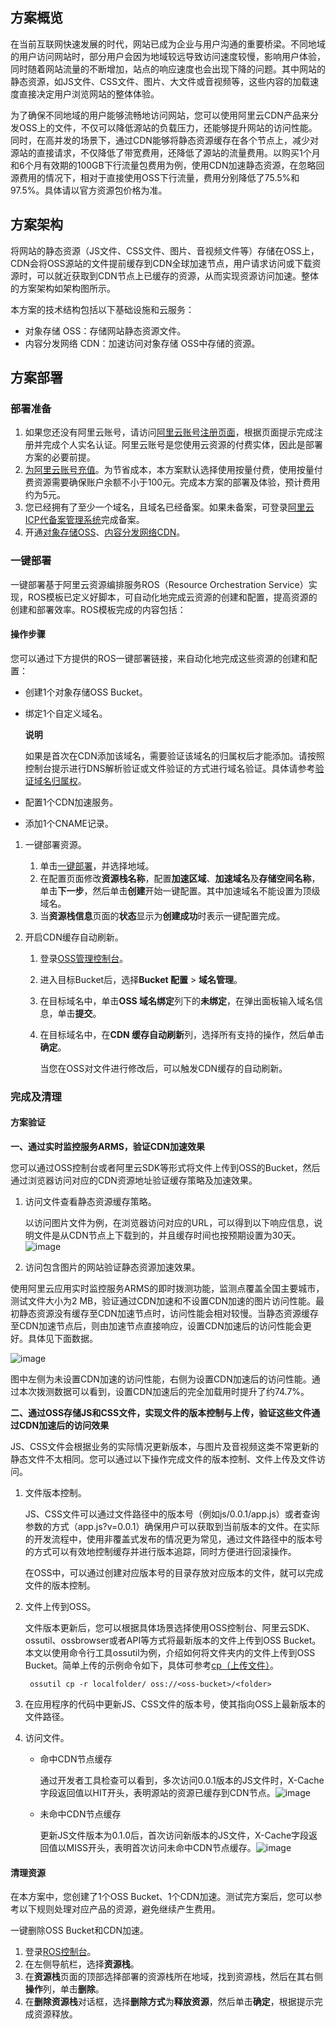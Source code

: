 ## 方案概览

在当前互联网快速发展的时代，网站已成为企业与用户沟通的重要桥梁。不同地域的用户访问网站时，部分用户会因为地域较远导致访问速度较慢，影响用户体验，同时随着网站流量的不断增加，站点的响应速度也会出现下降的问题。其中网站的静态资源，如JS文件、CSS文件、图片、大文件或音视频等，这些内容的加载速度直接决定用户浏览网站的整体体验。

为了确保不同地域的用户能够流畅地访问网站，您可以使用阿里云CDN产品来分发OSS上的文件，不仅可以降低源站的负载压力，还能够提升网站的访问性能。同时，在高并发的场景下，通过CDN能够将静态资源缓存在各个节点上，减少对源站的直接请求，不仅降低了带宽费用，还降低了源站的流量费用。以购买1个月和6个月有效期的100GB下行流量包费用为例，使用CDN加速静态资源，在忽略回源费用的情况下，相对于直接使用OSS下行流量，费用分别降低了75.5%和97.5%。具体请以官方资源包价格为准。

## 方案架构

将网站的静态资源（JS文件、CSS文件、图片、音视频文件等）存储在OSS上，CDN会将OSS源站的文件提前缓存到CDN全球加速节点，用户请求访问或下载资源时，可以就近获取到CDN节点上已缓存的资源，从而实现资源访问加速。整体的方案架构如架构图所示。


本方案的技术结构包括以下基础设施和云服务：

* 对象存储 OSS：存储网站静态资源文件。
* 内容分发网络 CDN：加速访问对象存储 OSS中存储的资源。

## 方案部署
### 部署准备


1. 如果您还没有阿里云账号，请访问[阿里云账号注册页面](https://account.aliyun.com/register/qr_register.htm)，根据页面提示完成注册并完成个人实名认证。阿里云账号是您使用云资源的付费实体，因此是部署方案的必要前提。
2. [为阿里云账号充值](https://help.aliyun.com/document_detail/324650.html)。为节省成本，本方案默认选择使用按量付费，使用按量付费资源需要确保账户余额不小于100元。完成本方案的部署及体验，预计费用约为5元。
3. 您已经拥有了至少一个域名，且域名已经备案。如果未备案，可登录[阿里云ICP代备案管理系统](https://beian.aliyun.com/pcContainer/myorder)完成备案。
4. 开通[对象存储OSS](https://common-buy.aliyun.com/?spm=5176.7933691.J_5253785160.2.41252c47B1n6So&commodityCode=oss_rc_dp_cn)、[内容分发网络CDN](https://common-buy.aliyun.com/?spm=5176.7933777.J_3537169050.3.c285496eAAPwa9&commodityCode=cdn#/open)。
### 一键部署


一键部署基于阿里云资源编排服务ROS（Resource Orchestration Service）实现，ROS模板已定义好脚本，可自动化地完成云资源的创建和配置，提高资源的创建和部署效率。ROS模板完成的内容包括：

#### 操作步骤

您可以通过下方提供的ROS一键部署链接，来自动化地完成这些资源的创建和配置：

* 创建1个对象存储OSS Bucket。
* 绑定1个自定义域名。
  
  **说明** 
  
  如果是首次在CDN添加该域名，需要验证该域名的归属权后才能添加。请按照控制台提示进行DNS解析验证或文件验证的方式进行域名验证。具体请参考[验证域名归属权](https://help.aliyun.com/zh/cdn/verify-domain-name-ownership)。
* 配置1个CDN加速服务。
* 添加1个CNAME记录。

1. 一键部署资源。
   
   1. 单击[一键部署](https://ros.console.aliyun.com/region/stacks/create?templateUrl=https://ros-public-templates.oss-cn-hangzhou.aliyuncs.com/service_template/technical-solution/accelerate-static-website.yml&hideStepRow=true&hideStackConfig=true&pageTitle=网站静态资源访问加速&disableRollback=false&isSimplified=true&disa=true&productNavBar=disabled)，并选择地域。
   2. 在配置页面修改**资源栈名称**，配置**加速区域**、**加速域名**及**存储空间名称**，单击**下一步**，然后单击**创建**开始一键配置。其中加速域名不能设置为顶级域名。
   3. 当**资源栈信息**页面的**状态**显示为**创建成功**时表示一键配置完成。
2. 开启CDN缓存自动刷新。
   
   1. 登录[OSS管理控制台](https://oss.console.aliyun.com/)。
   2. 进入目标Bucket后，选择**Bucket 配置** > **域名管理**。
   3. 在目标域名中，单击**OSS 域名绑定**列下的**未绑定**，在弹出面板输入域名信息，单击**提交**。
   4. 在目标域名中，在**CDN 缓存自动刷新**列，选择所有支持的操作，然后单击**确定**。
      
      当您在OSS对文件进行修改后，可以触发CDN缓存的自动刷新。
### 完成及清理


#### 方案验证

**一、通过实时监控服务ARMS，验证CDN加速效果**

您可以通过OSS控制台或者阿里云SDK等形式将文件上传到OSS的Bucket，然后通过浏览器访问对应的CDN资源地址验证缓存策略及加速效果。

1. 访问文件查看静态资源缓存策略。
   
   以访问图片文件为例，在浏览器访问对应的URL，可以得到以下响应信息，说明文件是从CDN节点上下载到的，并且缓存时间也按预期设置为30天。
![image](https://help-static-aliyun-doc.aliyuncs.com/assets/img/zh-CN/8144212171/p788816.png)
2. 访问包含图片的网站验证静态资源加速效果。

使用阿里云应用实时监控服务ARMS的即时拨测功能，监测点覆盖全国主要城市，测试文件大小为2 MB，验证通过CDN加速和不设置CDN加速的图片访问性能。最初静态资源没有缓存至CDN加速节点时，访问性能会相对较慢。当静态资源缓存至CDN加速节点后，则由加速节点直接响应，设置CDN加速后的访问性能会更好。具体见下面数据。

![image](https://help-static-aliyun-doc.aliyuncs.com/assets/img/zh-CN/4507561371/p873197.png)

图中左侧为未设置CDN加速的访问性能，右侧为设置CDN加速后的访问性能。通过本次拨测数据可以看到，设置CDN加速后的完全加载用时提升了约74.7%。

**二、通过OSS存储JS和CSS文件，实现文件的版本控制与上传，验证这些文件通过CDN加速后的访问效果**

JS、CSS文件会根据业务的实际情况更新版本，与图片及音视频这类不常更新的静态文件不太相同。您可以通过以下操作完成文件的版本控制、文件上传及文件访问。

1. 文件版本控制。
   
   JS、CSS文件可以通过文件路径中的版本号（例如js/0.0.1/app.js）或者查询参数的方式（app.js?v=0.0.1）确保用户可以获取到当前版本的文件。在实际的开发流程中，使用非覆盖式发布的情况更为常见，通过文件路径中的版本号的方式可以有效地控制缓存并进行版本追踪，同时方便进行回滚操作。
   
   在OSS中，可以通过创建对应版本号的目录存放对应版本的文件，就可以完成文件的版本控制。
2. 文件上传到OSS。
   
   文件版本更新后，您可以根据具体场景选择使用OSS控制台、阿里云SDK、ossutil、ossbrowser或者API等方式将最新版本的文件上传到OSS Bucket。本文以使用命令行工具ossutil为例，介绍如何将文件夹内的文件上传到OSS Bucket。简单上传的示例命令如下，具体可参考[cp（上传文件）](https://help.aliyun.com/zh/oss/developer-reference/upload-objects-6)。
   
   ```
    ossutil cp -r localfolder/ oss://<oss-bucket>/<folder>
   ```
3. 在应用程序的代码中更新JS、CSS文件的版本号，使其指向OSS上最新版本的文件路径。
4. 访问文件。
   
   * 命中CDN节点缓存
     
     通过开发者工具检查可以看到，多次访问0.0.1版本的JS文件时，X-Cache字段返回值以HIT开头，表明源站的资源已缓存到CDN节点。![image](https://help-static-aliyun-doc.aliyuncs.com/assets/img/zh-CN/8144212171/p788817.png)
   * 未命中CDN节点缓存
     
     更新JS文件版本为0.1.0后，首次访问新版本的JS文件，X-Cache字段返回值以MISS开头，表明首次访问未命中CDN节点缓存。![image](https://help-static-aliyun-doc.aliyuncs.com/assets/img/zh-CN/8144212171/p788818.png)
#### 清理资源

在本方案中，您创建了1个OSS Bucket、1个CDN加速。测试完方案后，您可以参考以下规则处理对应产品的资源，避免继续产生费用。

一键删除OSS Bucket和CDN加速。

1. 登录[ROS控制台](https://ros.console.aliyun.com/overview)。
2. 在左侧导航栏，选择**资源栈**。
3. 在**资源栈**页面的顶部选择部署的资源栈所在地域，找到资源栈，然后在其右侧**操作**列，单击**删除**。
4. 在**删除资源栈**对话框，选择**删除方式**为**释放资源**，然后单击**确定**，根据提示完成资源释放。
